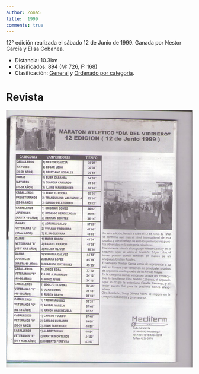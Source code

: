 ```yaml
---
author: Zona5
title:  1999
comments: true
---
```

12° edición realizada el sábado 12 de Junio de 1999. Ganada por Nestor García y Elisa Cobanea.

* Distancia: 10.3km
* Clasificados: 894 (M: 726, F: 168)
* Clasificación: [General](/clasificacion/1999/1999.html) y [Ordenado por categoría](/clasificacion/1999/1999cat.html).

# Revista
![Edición 1999](/assets/img/ed/1999/1999.jpg)